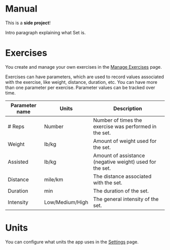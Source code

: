 # Manual

<div class="notification is-warning is-light">

This is a **side project**!

</div>

Intro paragraph explaining what Set is.

# Exercises

You create and manage your own exercises in the [Manage Exercises](/exercises) page.

Exercises can have parameters, which are used to record values associated with the exercise, like weight, distance, duration, etc. You can have more than one parameter per exercise. Parameter values can be tracked over time.

| Parameter name                           | Units           | Description                                              |
| ---------------------------------------- | --------------- | -------------------------------------------------------- |
| # Reps                                   | Number          | Number of times the exercise was performed in the set.   |
| <i class="ti ti-weight"></i> Weight      | lb/kg           | Amount of weight used for the set.                       |
| <i class="ti ti-lifebuoy"></i> Assisted  | lb/kg           | Amount of assistance (negative weight) used for the set. |
| <i class="ti ti-ruler-3"></i> Distance   | mile/km         | The distance associated with the set.                    |
| <i class="ti ti-clock"></i> Duration     | min             | The duration of the set.                                 |
| <i class="ti ti-activity"></i> Intensity | Low/Medium/High | The general intensity of the set.                        |

# Units

You can configure what units the app uses in the [Settings](/settings) page.
